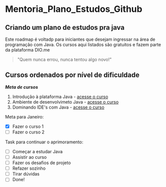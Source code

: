 # Mentoria_Plano_Estudos_Github

## Criando um plano de estudos pra java

Este roadmap é voltadp para iniciantes que desejam ingressar na área de programação com Java. Os cursos aqui listados são gratuitos e fazem parte da plataforma DIO.me

> "Quem nunca errou, nunca tentou algo novo!"

<!-- comentário só meu -->

## Cursos ordenados por nível de dificuldade

__*Meta de cursos*__

1. Introdução à plataforma Java - [acesse o curso](https://web.dio.me/course/introducao-a-plataforma-java/learning/cdc0426c-9371-4af8-aaf0-23fffca6218f?back=/track/orange-tech-backend&tab=undefined&moduleId=undefined)
2. Ambiente de desenvolvimeto Java - [acesse o curso](https://web.dio.me/course/ambiente-de-desenvolvimento-java/learning/c88e693f-67ca-4885-a1d1-0069da2aef10?back=/track/orange-tech-backend&tab=undefined&moduleId=undefined)
3. Dominando IDE's com Java - [acesse o curso](https://web.dio.me/course/dominando-ides-java/learning/b0f1ae39-6af7-4a2c-8fc2-c73ae8463c84/?back=/home)

Meta para Janeiro:

- [x] Fazer o curso 1
- [ ] Fazer o curso 2

Task para continuar o aprimoramento:
- [ ] Começar a estudar Java
- [ ] Assistir ao curso
- [ ] Fazer os desafios de projeto
- [ ] Refazer sozinho
- [ ] Tirar dúvidas
- [ ] Done!
